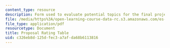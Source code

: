 ```yaml
---
content_type: resource
description: Form used to evaluate potential topics for the final project of the course.
file: /media/https%3A/open-learning-course-data-rc.s3.amazonaws.com/es-333-producing-educational-videos-spring-2015/c326eb8d125dfec3a7afda68b6113816_MITES_333S15_propsl-ratng.pdf
file_type: application/pdf
resourcetype: Document
title: Proposal Rating Table
uid: c326eb8d-125d-fec3-a7af-da68b6113816
---
```

